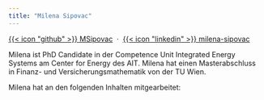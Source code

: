 ```yaml
---
title: "Milena Sipovac"
---
```


[{{< icon "github" >}} MSipovac](https://github.com/MSipovac) &nbsp;&middot;&nbsp; [{{< icon "linkedin" >}} milena-sipovac](https://www.linkedin.com/in/milena-sipovac/)

Milena ist PhD Candidate in der Competence Unit Integrated Energy Systems am Center for Energy des AIT. Milena hat einen Masterabschluss in Finanz- und Versicherungsmathematik von der TU Wien.

Milena hat an den folgenden Inhalten mitgearbeitet:
